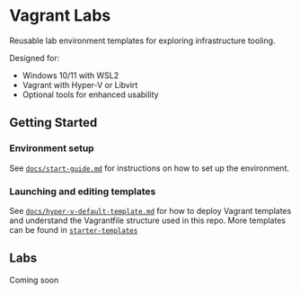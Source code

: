 # Vagrant Labs

Reusable lab environment templates for exploring infrastructure tooling.

Designed for:
- Windows 10/11 with WSL2
- Vagrant with Hyper-V or Libvirt
- Optional tools for enhanced usability

## Getting Started

### Environment setup
See [`docs/start-guide.md`](docs/start-guide.md) for instructions on how to set up the environment.

### Launching and editing templates
See [`docs/hyper-v-default-template.md`](docs/hyper-v-default-template.md) for how to deploy Vagrant templates and understand the Vagrantfile structure used in this repo. More templates can be found in [`starter-templates`](starter-templates)

## Labs

Coming soon 